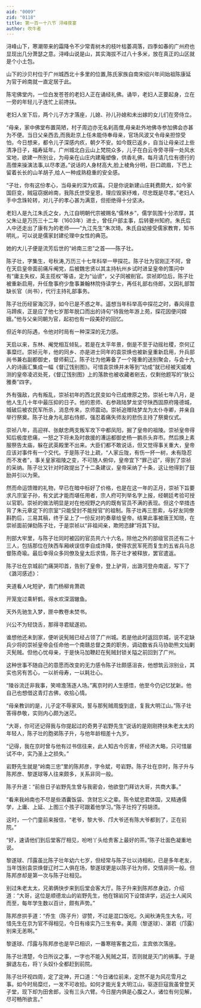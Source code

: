 ```yaml
---
aid: "0009"
zid: "0118"
title: 第一百一十八节 浔峰夜宴
author: 吹牛者
---
```


浔峰山下，寒潮带来的霜降令不少常青树木的枝叶枯萎凋落，四季如春的广州府也显现出几分萧瑟之意。浔峰山说是山，其实海拔不过八十多米，放在真正的山区就是个小土包。

山下的沙贝村位于广州城西北十多里的位置,陈氏家族自南宋绍兴年间始祖陈康延为官于岭南就一直定居于此。

陈宅佛堂内，一位白发苍苍的老妇人正在诵经礼佛。诵毕，老妇人正要起身，立在一旁的年轻儿子连忙上前搀扶。

老妇人坐下后，两个儿子方才落座，儿媳、孙儿孙媳和未出嫁的女儿们在旁侍立。

“母亲，家中佛堂布置简陋，村子周边亦无名刹高僧,母亲赴外地佛寺参加佛会亦甚为不便。当日父亲西去,而我赴京上任未能侍奉母亲，官场风波又令母亲担惊受怕，今日想来，都令儿子深感内疚，朝夕不安。如今既已返乡，自当让母亲过上些清净日子，福寿延年。广州城北白云山上梵院众多，儿子在白云寺旁寻得一处风水宝地，欲建一所别业，为母亲在山庄内建庵塑像，供香礼佛，每月请几位有德行的高僧来操演法事,以尽孝道。”说话的人身材高大,脸上棱角分明，巨口疏眉，下巴上留着长长的山羊胡子,给人一种成熟稳重的安全感。

“子壮，你有这份孝心，当母亲的深为欢喜。只是你说新建山庄耗费颇大，如今家国巨变，贼寇窃据岭南，我陈氏世受皇恩，理应毁家纾难，尽忠既是尽孝。”老妇人手中念珠轮转，对儿子的孝心甚为满意，但拒绝得十分坚决。

老妇人是九江朱氏之女，九江自明朝代宗被赐名“儒林乡”，儒学氛围十分浓厚，其父朱让是万历三十二年（1603年）进士，曾任户部主事，后转夔州知府。朱氏后人中还走出了康有为的老师——“九江先生”朱次琦。朱氏自幼接受儒家教育，知书明礼，可以说是儒家封建伦理中女性的典范。

她的大儿子便是流芳后世的“岭南三忠”之首——陈子壮。

陈子壮，字集生，号秋涛,万历三十七年科举一甲探花。陈子壮为官刚正不阿，曾在天启皇帝面前痛斥阉党，后被魏忠贤以其主持杭州乡试时进呈皇帝的策问中有“庸主失权，英主揽权”等语，定为“讪谤”，父子同被削官。崇祯即位后，陈子壮被重新启用，升任詹事府少詹事兼翰林院侍读学士，再任礼部右侍郎，又因礼部暂缺长官（尚书），代行主持礼部事务。

陈子壮历经宦海沉浮，如今已是不惑之年。遥想当年科举高中探花之时，春风得意马蹄疾，正是应了他七岁那年脱口而出的诗句“待我他年游上苑，探花因便问嫦娥。”他与父亲同朝为官，起初也有一段美好的回忆。

但近年的际遇，令他对时局有一种深深的无力感。

天启以来，东林、阉党相互倾轧，若是在太平年景，倒是不至于动摇社稷，奈何辽事糜烂。崇祯元年，他的同乡、亦是进士同年的袁崇焕也被新皇重新启用，升兵部尚书兼右副都御史，督师蓟辽。陈子壮为他筹备了一个隆重的送别聚会，与会十九人的诗画汇集成一幅《督辽饯别图》。可惜袁崇焕并未等到“功成”就已经被天威难测的皇帝凌迟处死，《督辽饯别图》上的落款也被收藏者剜去，仅剩他题写的“肤公雅奏”四字。



外有强敌，内有叛乱，崇祯初年的西北民变如今已成燎原之势。崇祯七年八月，是他人生几十年中最压抑的日子。他的恩师、右参政陆梦龙坚守陕西固原府隆德城，城破后被农民军所杀，消息传来，京师震动。崇祯追赠陆梦龙为太仆寺卿，并亲自举行祭奠。陈子壮身为礼部右侍郎，强忍着痛失师友的悲伤主持了祭奠仪式。

崇祯八年，高迎祥、张献忠两支叛军攻下中都凤阳，掘了皇帝的祖陵。崇祯皇帝得知后极度悲痛，一怒之下将未及时救援的漕运都御史杨一鹏杀头弃市。然后换上素服祭告太庙，躲在武英殿里不出来。大臣们都不敢说话，但又觉得事关重大，皇帝应该对事件有一个交代。于是陈子壮上疏，“人家丘陇，有伤一抔一树，未有隐忍而不发者”，事关皇家祖陵之变，不可随人俯仰，皇帝宜下“罪己诏”，得到了崇祯的采纳。陈子壮又针对时政提出了十二条建议，皇帝采纳了十条，这让他得到了鼓励并引以为荣。

然而命运馈赠的礼物，早已在暗中标好了价格，也是在这一年的正月，崇祯下旨要求凡宗室子孙，有文武才能而堪任用者，宗人府可列举名字上报，经朝廷考验可授以官职。崇祯的做法明显是对在他视野之内的既有官员不满的表现。但这个举措违背了朱元章定下的宗室“只能受封不能授官”的祖制。陈子壮再三思索，与好友同僚斟酌后，三易其稿，终于呈上了一份反对的奏章给皇帝。结果此事被唐王知晓，在崇祯面前弹劾陈子壮，于是崇祯以“非祖间亲，欺罔恣肆”将其下狱。

刑部大牢里，与陈子壮同时被囚的官员共六十六名，除他之外的部级官员还有二十三人，包括那位在陕西车厢峡误信李自成诈降，使得农民军死而复生的五省兵马总督陈奇瑜。最后幸得众多同僚及皇太后求情，陈子壮才被释放，罢官遣返。

陈子壮在京城前门痛哭叩首，告别了皇帝，登上驴背，出潞河登舟南返，写下了《潞河感述》：

夹道看人叱短驴，青门杨柳肯萧疏

开笼宠过乘轩鹤，得水欢深涸辙鱼。

天外先驰生入梦，匣中教卷未焚书。

兴公不为轻饶舌，那得寻君赋遂初。

谁想他还未到家，便听说髡贼已经占领了广州城。若是他此时返回京城，说不定缺兵少将的崇祯皇帝会任命他一个南赣总督之类的职务，调动数省兵马协助熊文灿剿灭髡贼。但他心忧母亲，于是快马加鞭赶在髡贼封锁关隘之前回到了广州。

这种世事不随自己的意愿而改变的无力感令陈子壮颇感沮丧，他想筑云淙别业，其实也另有苦心，一以祈母寿，一以耗壮心。

“陵谷流迁非我事，笑啼澹荡逐人场。”离京时的人生感悟，他至今仍记忆犹新。他自己也想借这青灯古佛，收拾心情。

“母亲教训的是，儿子定不辱家风，誓与那髡贼周旋到底，复我大明江山。”陈子壮答得恭敬，实则内心颇为迷茫。

“大哥，你可还记得我与你提起过的奇男子岩野先生”说话的是刚刚搀扶朱老太太的年轻人，陈子壮的胞弟陈子升，与他年龄相差十九岁。

“记得，我在京时曾与他有过书信往来，此人知古今厉害，怀经济大略，只可惜屡试不中，实乃圣上之损失。”

岩野先生就是“岭南三忠”里的陈邦彦，字令斌，号岩野。陈子壮在京时，陈子升与陈邦彦、黎遂球等人往来颇多，关系非同一般。

陈子升道：“前些日子岩野先生曾与我密会，他欲登门拜访大哥，共商大事。”

“看来我岭南也不尽是些酒囊饭袋、贪财忘义之辈。陈令斌忠君体国，又精通儒学，上庸、上延、上图三个孩子可跟着他学习。”陈子壮捋了捋胡须。

这时，一个门童前来报信，“老爷，黎大爷、邝大爷还有陈大爷都到了，正在前院。”

“好，速请他们到后堂客厅相见，吩咐丫头给贵客上最好的茶。”陈子壮面色凝重地说。

黎遂球、邝露虽比陈子壮年幼六七岁，但经常与陈子壮以诗相和，已是多年老友，当年饯别袁崇焕督辽时二人俱在场，黎遂球更是以陈子壮为师，交情非同一般。但陈邦彦却是第一次与陈子壮相见。

别过朱老太太，兄弟俩快步来到后堂会客大厅。陈子升来到陈邦彦身边，介绍道：“大哥，这位是顺德龙山的岩野先生，他在锦岩冈下设馆讲学，远近士人闻风而至，每年学生数以百计，颇有声势。”

陈邦彦拱手道：“乔生（陈子升）谬赞，不过是混口饭吃。久闻秋涛先生大名，可惜先生在京为官不得相见，今日有缘实乃三生有幸。美周（黎遂球）、湛若（邝露）别来无恙啊。”

黎遂球、邝露与陈邦彦也是早已相识，一番寒暄客套之后，主宾依次落座。

陈子壮清楚，今日所议之事，一字也不能入髡贼之耳，否则就是灭门的祸事。于是摒退左右，将丫头奴仆全都赶到前院。

陈子壮环视四周，定了定神，开口道：“今日诸位前来，定然不是为风花雪月之事。如今时局糜烂，一发不可收拾。如何才能光复大明江山，驱逐巨寇我虽曾登天子堂，现下却为田舍郎，没有三头六臂。今日屋内俱是心腹之人，诸位有何见解，尽可畅所欲言。”

